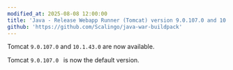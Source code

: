 ```yaml
---
modified_at: 2025-08-08 12:00:00
title: 'Java - Release Webapp Runner (Tomcat) version 9.0.107.0 and 10.1.43.0'
github: 'https://github.com/Scalingo/java-war-buildpack'
---
```


Tomcat `9.0.107.0` and `10.1.43.0` are now available.

Tomcat `9.0.107.0 ` is now the default version.
